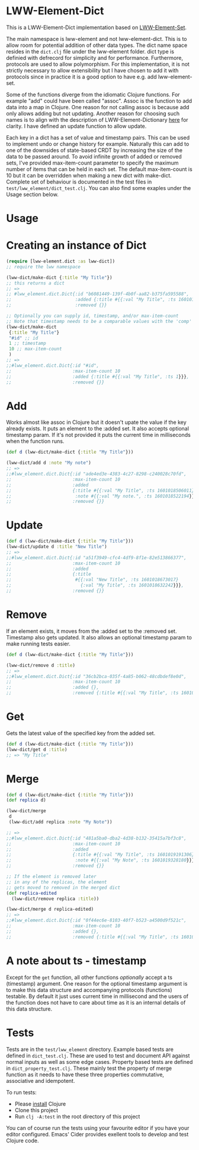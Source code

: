 # LWW-Element-Dict

This is a LWW-Element-Dict implementation based on [LWW-Element-Set](https://en.wikipedia.org/wiki/Conflict-free_replicated_data_type#LWW-Element-Set_(Last-Write-Wins-Element-Set)).

The main namespace is lww-element and not lww-element-dict. This is to allow room for potential addition of other data types. The dict name space resides in the `dict.clj` file under the lww-element folder. dict type is definied with defrecord for simplicity and for performance. Furthermore, protocols are used to allow polymorphism. For this implementation, it is not strictly necessary to allow extensibility but I have chosen to add it with protocols since in practice it is a good option to have e.g. add lww-element-set. 

Some of the functions diverge from the idiomatic Clojure functions. For example "add" could have been called "assoc". Assoc is the function to add data into a map in Clojure. One reason for not calling assoc is because add only allows adding but not updating. Another reason for choosing such names is to align with the description of LWW-Element-Dictionary [here](https://github.com/GoodNotes/interviews/blob/master/software-engineering.md) for clarity.
I have defined an update function to allow update.

Each key in a dict has a set of value and timestamp pairs. This can be used to implement undo or change history for example. Naturally this can add to one of the downsides of state-based CRDT by increasing the size of the data to be passed around. To avoid infinite growth of added or removed sets, I've provided max-item-count parameter to specify the maximum number of items that can be held in each set. The default max-item-count is 10 but it can be overridden when making a new dict with make-dict. Complete set of behaviour is documented in the test files in `test/lww_element/dict_test.clj`. You can also find some exaples under the Usage section below. 

# Usage

# Creating an instance of Dict
``` clojure
(require [lww-element.dict :as lww-dict])
;; require the lww namespace

(lww-dict/make-dict {:title "My Title"})
;; this returns a dict
;; =>
;; #lww_element.dict.Dict{:id "b6081449-139f-4b0f-aa82-b375fa595588",
;;                        :added {:title #{{:val "My Title", :ts 1601017478040}}},
;;                        :removed {}}

;; Optionally you can supply id, timestamp, and/or max-item-count
;; Note that timestamp needs to be a comparable values with the 'comp' function
(lww-dict/make-dict
 {:title "My Title"}
 "#id" ;; id
 1 ;; timestamp
 10 ;; max-item-count
 )
;; =>
;;#lww_element.dict.Dict{:id "#id",
;;                       :max-item-count 10
;;                       :added {:title #{{:val "My Title", :ts 1}}},
;;                       :removed {}}
 ```

# Add

Works almost like assoc in Clojure but it doesn't upate the value if the key already exists. It puts an element to the :added set. It also accepts optional timestamp param. If it's not provided it puts the current time in milliseconds when the function runs. 

``` clojure
(def d (lww-dict/make-dict {:title "My Title"}))

(lww-dict/add d :note "My note")
;; =>
;;#lww_element.dict.Dict{:id "ade4ed3e-4383-4c27-8298-c240028c70fd",
;;                       :max-item-count 10
;;                       :added
;;                       {:title #{{:val "My Title", :ts 1601018506011}},
;;                        :note #{{:val "My note.", :ts 1601018522194}}},
;;                       :removed {}}

```
# Update

``` clojure
(def d (lww-dict/make-dict {:title "My Title"}))
(lww-dict/update d :title "New Title")
;; =>
;;#lww_element.dict.Dict{:id "a51f3949-cfc4-4df9-8f1e-82e513866377",
;;                       :max-item-count 10
;;                       :added
;;                       {:title
;;                        #{{:val "New Title", :ts 1601018673017}
;;                          {:val "My Title", :ts 1601018632242}}},
;;                       :removed {}}
```

# Remove

If an element exists, it moves from the :added set to the :removed set. Timestamp also gets updated. It also allows an optional timestamp param to make running tests easier.

``` clojure
(def d (lww-dict/make-dict {:title "My Title"}))

(lww-dict/remove d :title)
;; =>
;;#lww_element.dict.Dict{:id "36cb2bca-035f-4a85-b062-48cdbdef8e0d",
;;                       :max-item-count 10
;;                       :added {},
;;                       :removed {:title #{{:val "My Title", :ts 1601018762901}}}}
```

# Get

Gets the latest value of the specified key from the added set.

``` clojure
(def d (lww-dict/make-dict {:title "My Title"}))
(lww-dict/get d :title)
;; => "My Title"
```

# Merge

``` clojure
(def d (lww-dict/make-dict {:title "My Title"}))
(def replica d)

(lww-dict/merge 
 d
 (lww-dict/add replica :note "My Note"))

;; =>
;;#lww_element.dict.Dict{:id "481a5ba0-dba2-4d38-b132-35415a7bf3c8",
;;                       :max-item-count 10
;;                       :added
;;                       {:title #{{:val "My Title", :ts 1601019191306}},
;;                        :note #{{:val "My Note", :ts 1601019328180}}},
;;                       :removed {}}

;; If the element is removed later
;; in any of the replicas, the element
;; gets moved to removed in the merged dict
(def replica-edited
  (lww-dict/remove replica :title))

(lww-dict/merge d replica-edited)
;; =>
;;#lww_element.dict.Dict{:id "0f44ec6e-8103-40f7-b523-a4500d9f521c",
;;                       :max-item-count 10
;;                       :added {},
;;                       :removed {:title #{{:val "My Title", :ts 1601019625069}}}}
```

# A note about ts - timestamp
Except for the `get` function, all other functions _optionally_ accept a ts (timestamp) argument. One reason for the optional timestamp argument is to make this data structure and accompanying protocols (functions) testable. By default it just uses current time in millisecond and the users of the function does not have to care about time as it is an internal details of this data structure.

# Tests

Tests are in the `test/lww_element` directory.
Example based tests are defined in `dict_test.clj`. These are used to test and document API against normal inputs as well as some edge cases.
Property based tests are defined in `dict_property_test.clj`. These mainly test the property of merge function as it needs to have these three properties commutative, associative and idempotent. 

To run tests:
- Please [install](https://clojure.org/guides/getting_started#_clojure_installer_and_cli_tools) Clojure 
- Clone this project
- Run `clj -A:test` in the root directory of this project

You can of course run the tests using your favourite editor if you have your editor configured. Emacs' Cider provides exellent tools to develop and test Clojure code.
  
